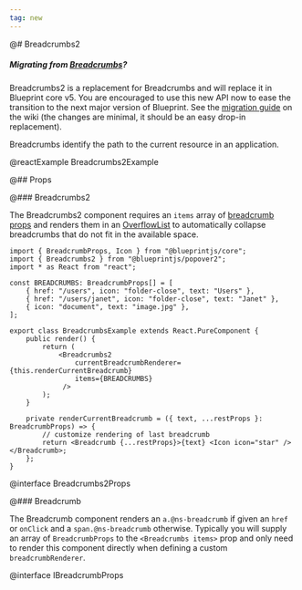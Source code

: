 ```yaml
---
tag: new
---
```


@# Breadcrumbs2

<div class="@ns-callout @ns-intent-primary @ns-icon-info-sign">
    <h5 class="@ns-heading">

Migrating from [Breadcrumbs](#core/components/breadcrumbs)?

</h5>

Breadcrumbs2 is a replacement for Breadcrumbs and will replace it in Blueprint core v5.
You are encouraged to use this new API now to ease the transition to the next major version of Blueprint.
See the [migration guide](https://github.com/palantir/blueprint/wiki/Popover2-migration#breadcrumbs2)
on the wiki (the changes are minimal, it should be an easy drop-in replacement).

</div>

Breadcrumbs identify the path to the current resource in an application.

@reactExample Breadcrumbs2Example

@## Props

@### Breadcrumbs2

The Breadcrumbs2 component requires an `items` array of
[breadcrumb props](#core/components/breadcrumbs.breadcrumb) and renders them in
an [OverflowList](#core/components/overflow-list) to automatically collapse
breadcrumbs that do not fit in the available space.

```tsx
import { BreadcrumbProps, Icon } from "@blueprintjs/core";
import { Breadcrumbs2 } from "@blueprintjs/popover2";
import * as React from "react";

const BREADCRUMBS: BreadcrumbProps[] = [
    { href: "/users", icon: "folder-close", text: "Users" },
    { href: "/users/janet", icon: "folder-close", text: "Janet" },
    { icon: "document", text: "image.jpg" },
];

export class BreadcrumbsExample extends React.PureComponent {
    public render() {
        return (
            <Breadcrumbs2
                currentBreadcrumbRenderer={this.renderCurrentBreadcrumb}
                items={BREADCRUMBS}
             />
        );
    }

    private renderCurrentBreadcrumb = ({ text, ...restProps }: BreadcrumbProps) => {
        // customize rendering of last breadcrumb
        return <Breadcrumb {...restProps}>{text} <Icon icon="star" /></Breadcrumb>;
    };
}
```

@interface Breadcrumbs2Props

@### Breadcrumb

The Breadcrumb component renders an `a.@ns-breadcrumb` if given an `href` or
`onClick` and a `span.@ns-breadcrumb` otherwise. Typically you will supply an
array of `BreadcrumbProps` to the `<Breadcrumbs items>` prop and only need to
render this component directly when defining a custom `breadcrumbRenderer`.

@interface IBreadcrumbProps
